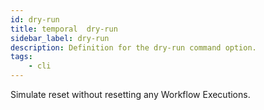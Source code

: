 ```yaml
---
id: dry-run
title: temporal  dry-run
sidebar_label: dry-run
description: Definition for the dry-run command option.
tags:
	- cli
---
```


Simulate reset without resetting any Workflow Executions.
